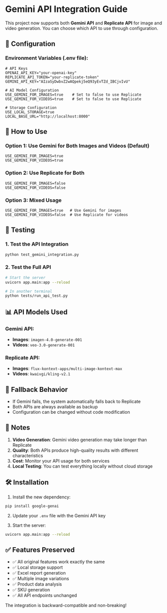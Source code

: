 # Gemini API Integration Guide

This project now supports both **Gemini API** and **Replicate API** for image and video generation. You can choose which API to use through configuration.

## 🔧 Configuration

### Environment Variables (.env file):

```env
# API Keys
OPENAI_API_KEY="your-openai-key"
REPLICATE_API_TOKEN="your-replicate-token"
GEMINI_API_KEY="AIzaSyDwbvZ2wAQpekj5eQ93yEvTZd_IBCjvIvU"

# AI Model Configuration
USE_GEMINI_FOR_IMAGES=true    # Set to false to use Replicate
USE_GEMINI_FOR_VIDEOS=true    # Set to false to use Replicate

# Storage Configuration
USE_LOCAL_STORAGE=true
LOCAL_BASE_URL="http://localhost:8000"
```

## 🚀 How to Use

### Option 1: Use Gemini for Both Images and Videos (Default)
```env
USE_GEMINI_FOR_IMAGES=true
USE_GEMINI_FOR_VIDEOS=true
```

### Option 2: Use Replicate for Both
```env
USE_GEMINI_FOR_IMAGES=false
USE_GEMINI_FOR_VIDEOS=false
```

### Option 3: Mixed Usage
```env
USE_GEMINI_FOR_IMAGES=true   # Use Gemini for images
USE_GEMINI_FOR_VIDEOS=false  # Use Replicate for videos
```

## 🧪 Testing

### 1. Test the API Integration
```bash
python test_gemini_integration.py
```

### 2. Test the Full API
```bash
# Start the server
uvicorn app.main:app --reload

# In another terminal
python tests/run_api_test.py
```

## 📊 API Models Used

### Gemini API:
- **Images**: `imagen-4.0-generate-001`
- **Videos**: `veo-3.0-generate-001`

### Replicate API:
- **Images**: `flux-kontext-apps/multi-image-kontext-max`
- **Videos**: `kwaivgi/kling-v2.1`

## 🔄 Fallback Behavior

- If Gemini fails, the system automatically falls back to Replicate
- Both APIs are always available as backup
- Configuration can be changed without code modification

## 📝 Notes

1. **Video Generation**: Gemini video generation may take longer than Replicate
2. **Quality**: Both APIs produce high-quality results with different characteristics
3. **Cost**: Monitor your API usage for both services
4. **Local Testing**: You can test everything locally without cloud storage

## 🛠️ Installation

1. Install the new dependency:
```bash
pip install google-genai
```

2. Update your `.env` file with the Gemini API key

3. Start the server:
```bash
uvicorn app.main:app --reload
```

## ✅ Features Preserved

- ✅ All original features work exactly the same
- ✅ Local storage support
- ✅ Excel report generation
- ✅ Multiple image variations
- ✅ Product data analysis
- ✅ SKU generation
- ✅ All API endpoints unchanged

The integration is backward-compatible and non-breaking!